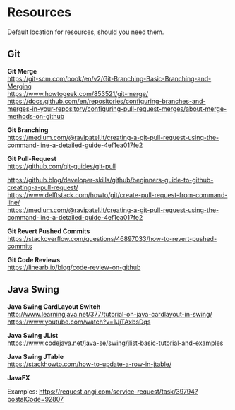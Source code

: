 # Resources

Default location for resources, should you need them. 

## Git
**Git Merge**  
https://git-scm.com/book/en/v2/Git-Branching-Basic-Branching-and-Merging  
https://www.howtogeek.com/853521/git-merge/ 
https://docs.github.com/en/repositories/configuring-branches-and-merges-in-your-repository/configuring-pull-request-merges/about-merge-methods-on-github   

**Git Branching**  
https://medium.com/@ravipatel.it/creating-a-git-pull-request-using-the-command-line-a-detailed-guide-4ef1ea017fe2  

**Git Pull-Request**  
https://github.com/git-guides/git-pull

https://github.blog/developer-skills/github/beginners-guide-to-github-creating-a-pull-request/  
https://www.delftstack.com/howto/git/create-pull-request-from-command-line/  
https://medium.com/@ravipatel.it/creating-a-git-pull-request-using-the-command-line-a-detailed-guide-4ef1ea017fe2  

**Git Revert Pushed Commits**  
https://stackoverflow.com/questions/46897033/how-to-revert-pushed-commits  

**Git Code Reviews**  
https://linearb.io/blog/code-review-on-github  

## Java Swing
**Java Swing CardLayout Switch**  
http://www.learningjava.net/377/tutorial-on-java-cardlayout-in-swing/  
https://www.youtube.com/watch?v=1JjTAxbsDqs

**Java Swing JList**  
https://www.codejava.net/java-se/swing/jlist-basic-tutorial-and-examples

**Java Swing JTable**  
https://stackhowto.com/how-to-update-a-row-in-jtable/

**JavaFX**  

Examples:
https://request.angi.com/service-request/task/39794?postalCode=92807
